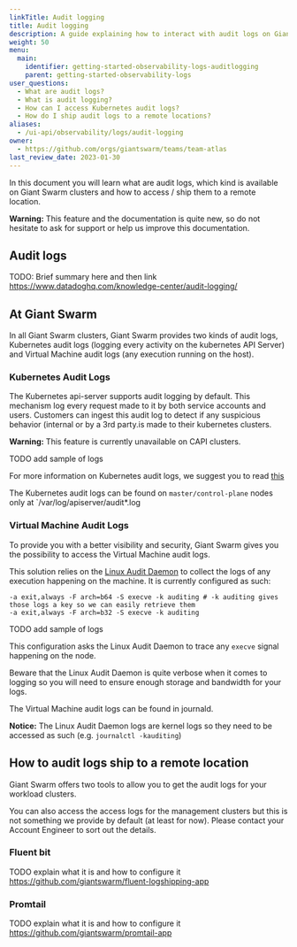 ```yaml
---
linkTitle: Audit logging
title: Audit logging
description: A guide explaining how to interact with audit logs on Giant Swarm clusters.
weight: 50
menu:
  main:
    identifier: getting-started-observability-logs-auditlogging
    parent: getting-started-observability-logs
user_questions:
  - What are audit logs?
  - What is audit logging?
  - How can I access Kubernetes audit logs?
  - How do I ship audit logs to a remote locations?
aliases:
  - /ui-api/observability/logs/audit-logging
owner:
  - https://github.com/orgs/giantswarm/teams/team-atlas
last_review_date: 2023-01-30
---
```


In this document you will learn what are audit logs, which kind is available on Giant Swarm clusters and how to access / ship them to a remote location.

__Warning:__ This feature and the documentation is quite new, so do not hesitate to ask for support or help us improve this documentation.

## Audit logs

TODO: Brief summary here and then link https://www.datadoghq.com/knowledge-center/audit-logging/

## At Giant Swarm

In all Giant Swarm clusters, Giant Swarm provides two kinds of audit logs, Kubernetes audit logs (logging every activity on the kubernetes API Server) and Virtual Machine audit logs (any execution running on the host).

### Kubernetes Audit Logs

The Kubernetes api-server supports audit logging by default. This mechanism log every request made to it by both service accounts and users. Customers can ingest this audit log to detect if any suspicious behavior (internal or by a 3rd party.is made to their kubernetes clusters. 

__Warning:__ This feature is currently unavailable on CAPI clusters.

TODO add sample of logs

For more information on Kubernetes audit logs, we suggest you to read [this](https://kubernetes.io/docs/tasks/debug/debug-cluster/audit/)

The Kubernetes audit logs can be found on `master/control-plane` nodes only at `/var/log/apiserver/audit*.log

### Virtual Machine Audit Logs

To provide you with a better visibility and security, Giant Swarm gives you the possibility to access the Virtual Machine audit logs.

This solution relies on the [Linux Audit Daemon](https://linux.die.net/man/8/auditd) to collect the logs of any execution happening on the machine.
It is currently configured as such:

```
-a exit,always -F arch=b64 -S execve -k auditing # -k auditing gives those logs a key so we can easily retrieve them
-a exit,always -F arch=b32 -S execve -k auditing
```

TODO add sample of logs

This configuration asks the Linux Audit Daemon to trace any `execve` signal happening on the node.

Beware that the Linux Audit Daemon is quite verbose when it comes to logging so you will need to ensure enough storage and bandwidth for your logs.

The Virtual Machine audit logs can be found in journald.

__Notice:__ The Linux Audit Daemon logs are kernel logs so they need to be accessed as such (e.g. `journalctl -kauditing`)

## How to audit logs ship to a remote location

Giant Swarm offers two tools to allow you to get the audit logs for your workload clusters.

You can also access the access logs for the management clusters but this is not something we provide by default (at least for now). Please contact your Account Engineer to sort out the details.

### Fluent bit

TODO explain what it is and how to configure it
https://github.com/giantswarm/fluent-logshipping-app

### Promtail

TODO explain what it is and how to configure it
https://github.com/giantswarm/promtail-app
